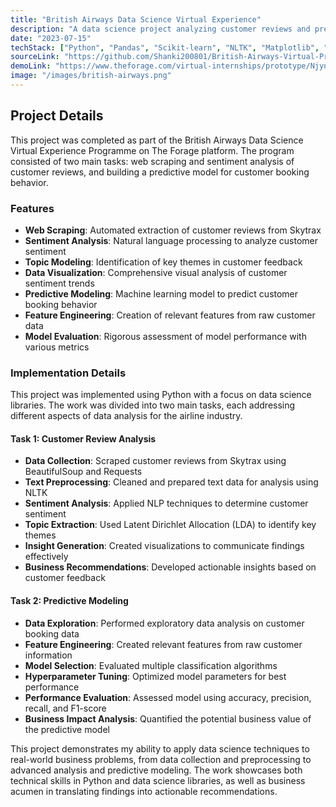 ```yaml
---
title: "British Airways Data Science Virtual Experience"
description: "A data science project analyzing customer reviews and predicting booking behavior for British Airways"
date: "2023-07-15"
techStack: ["Python", "Pandas", "Scikit-learn", "NLTK", "Matplotlib", "Seaborn"]
sourceLink: "https://github.com/Shanki200801/British-Airways-Virtual-Programme"
demoLink: "https://www.theforage.com/virtual-internships/prototype/NjynCWzGSaWXQCxSX/British-Airways-Data-Science"
image: "/images/british-airways.png"
---
```


## Project Details

This project was completed as part of the British Airways Data Science Virtual Experience Programme on The Forage platform. The program consisted of two main tasks: web scraping and sentiment analysis of customer reviews, and building a predictive model for customer booking behavior.

### Features

- **Web Scraping**: Automated extraction of customer reviews from Skytrax
- **Sentiment Analysis**: Natural language processing to analyze customer sentiment
- **Topic Modeling**: Identification of key themes in customer feedback
- **Data Visualization**: Comprehensive visual analysis of customer sentiment trends
- **Predictive Modeling**: Machine learning model to predict customer booking behavior
- **Feature Engineering**: Creation of relevant features from raw customer data
- **Model Evaluation**: Rigorous assessment of model performance with various metrics

### Implementation Details

This project was implemented using Python with a focus on data science libraries. The work was divided into two main tasks, each addressing different aspects of data analysis for the airline industry.

#### Task 1: Customer Review Analysis

- **Data Collection**: Scraped customer reviews from Skytrax using BeautifulSoup and Requests
- **Text Preprocessing**: Cleaned and prepared text data for analysis using NLTK
- **Sentiment Analysis**: Applied NLP techniques to determine customer sentiment
- **Topic Extraction**: Used Latent Dirichlet Allocation (LDA) to identify key themes
- **Insight Generation**: Created visualizations to communicate findings effectively
- **Business Recommendations**: Developed actionable insights based on customer feedback

#### Task 2: Predictive Modeling

- **Data Exploration**: Performed exploratory data analysis on customer booking data
- **Feature Engineering**: Created relevant features from raw customer information
- **Model Selection**: Evaluated multiple classification algorithms
- **Hyperparameter Tuning**: Optimized model parameters for best performance
- **Performance Evaluation**: Assessed model using accuracy, precision, recall, and F1-score
- **Business Impact Analysis**: Quantified the potential business value of the predictive model

This project demonstrates my ability to apply data science techniques to real-world business problems, from data collection and preprocessing to advanced analysis and predictive modeling. The work showcases both technical skills in Python and data science libraries, as well as business acumen in translating findings into actionable recommendations. 